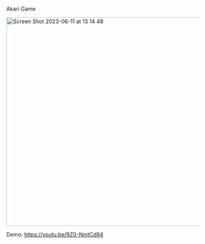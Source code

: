Akari Game

<img width="547" alt="Screen Shot 2023-06-11 at 13 14 48" src="https://github.com/bcscc/akarigame/assets/96664333/cb83f66b-28c0-49b2-8d67-ff642bc6a032">

Demo: https://youtu.be/9Z0-NmtCd94
